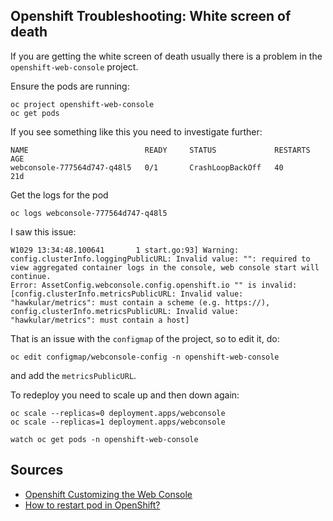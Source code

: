 ## Openshift Troubleshooting: White screen of death

If you are getting the white screen of death usually there is a problem in the `openshift-web-console` project.

Ensure the pods are running:

    oc project openshift-web-console
    oc get pods

If you see something like this you need to investigate further:

    NAME                          READY     STATUS             RESTARTS   AGE
    webconsole-777564d747-q48l5   0/1       CrashLoopBackOff   40         21d

Get the logs for the pod

    oc logs webconsole-777564d747-q48l5

I saw this issue:

    W1029 13:34:48.100641       1 start.go:93] Warning: config.clusterInfo.loggingPublicURL: Invalid value: "": required to view aggregated container logs in the console, web console start will continue.
    Error: AssetConfig.webconsole.config.openshift.io "" is invalid: [config.clusterInfo.metricsPublicURL: Invalid value: "hawkular/metrics": must contain a scheme (e.g. https://), config.clusterInfo.metricsPublicURL: Invalid value: "hawkular/metrics": must contain a host]
    
That is an issue with the `configmap` of the project, so to edit it, do:

    oc edit configmap/webconsole-config -n openshift-web-console

and add the `metricsPublicURL`.

To redeploy you need to scale up and then down again:

    oc scale --replicas=0 deployment.apps/webconsole
    oc scale --replicas=1 deployment.apps/webconsole
    
    watch oc get pods -n openshift-web-console


## Sources

* [Openshift Customizing the Web Console](https://docs.openshift.com/container-platform/3.9/install_config/web_console_customization.html)
* [How to restart pod in OpenShift?](https://stackoverflow.com/questions/49562433/how-to-restart-pod-in-openshift)